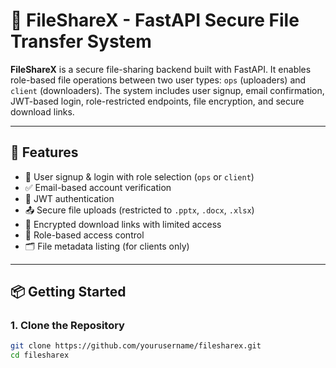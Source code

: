 # 🔐 FileShareX - FastAPI Secure File Transfer System

**FileShareX** is a secure file-sharing backend built with FastAPI. It enables role-based file operations between two user types: `ops` (uploaders) and `client` (downloaders). The system includes user signup, email confirmation, JWT-based login, role-restricted endpoints, file encryption, and secure download links.

---

## 🚀 Features

- 👤 User signup & login with role selection (`ops` or `client`)
- ✅ Email-based account verification
- 🔐 JWT authentication
- 📤 Secure file uploads (restricted to `.pptx`, `.docx`, `.xlsx`)
- 🔑 Encrypted download links with limited access
- 🧾 Role-based access control
- 🗂️ File metadata listing (for clients only)

---

## 📦 Getting Started

### 1. Clone the Repository
```bash
git clone https://github.com/yourusername/filesharex.git
cd filesharex
